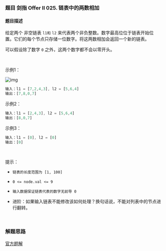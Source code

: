 ### 题目 剑指 Offer II 025. 链表中的两数相加
#### 题目描述
给定两个 非空链表 `l1和` `l2` 来代表两个非负整数。数字最高位位于链表开始位置。它们的每个节点只存储一位数字。将这两数相加会返回一个新的链表。

可以假设除了数字 `0` 之外，这两个数字都不会以零开头。

 

示例1：

![img](445-1.png)

```js
输入：l1 = [7,2,4,3], l2 = [5,6,4]
输出：[7,8,0,7]
```
示例2：

```js
输入：l1 = [2,4,3], l2 = [5,6,4]
输出：[8,0,7]
```
示例3：

```js
输入：l1 = [0], l2 = [0]
输出：[0]
```
 

提示：

- `链表的长度范围为 [1, 100]`
- `0 <= node.val <= 9`
- `输入数据保证链表代表的数字无前导 0`
 

- 进阶：如果输入链表不能修改该如何处理？换句话说，不能对列表中的节点进行翻转。

 

### 解题思路
[官方题解](https://leetcode.cn/problems/lMSNwu/solution/lian-biao-zhong-de-liang-shu-xiang-jia-b-cpk2/)